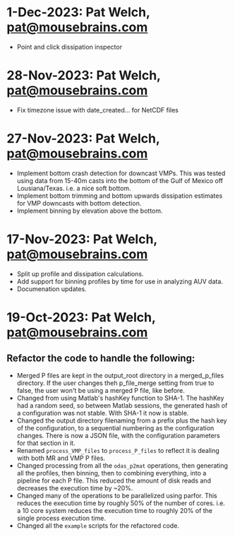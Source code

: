# 1-Dec-2023: Pat Welch, pat@mousebrains.com
  * Point and click dissipation inspector

# 28-Nov-2023: Pat Welch, pat@mousebrains.com
  * Fix timezone issue with date_created... for NetCDF files

# 27-Nov-2023: Pat Welch, pat@mousebrains.com
  * Implement bottom crash detection for downcast VMPs. This was tested using data from 15-40m casts into the bottom of the Gulf of Mexico off Lousiana/Texas. i.e. a nice soft bottom.
  * Implement bottom trimming and bottom upwards dissipation estimates for VMP downcasts with bottom detection.
  * Implement binning by elevation above the bottom.

# 17-Nov-2023: Pat Welch, pat@mousebrains.com

- Split up profile and dissipation calculations.
- Add support for binning profiles by time for use in analyzing AUV data.
- Documenation updates. 

# 19-Oct-2023: Pat Welch, pat@mousebrains.com

## Refactor the code to handle the following:
 * Merged P files are kept in the output_root directory in a merged_p_files
 directory. If the user changes theh p_file_merge setting from true to false,
 the user won't be using a merged P file, like before.
  * Changed from using Matlab's hashKey function to SHA-1. The hashKey had a
  random seed, so between Matlab sessions, the generated hash of a
  configuration was not stable. With SHA-1 it now is stable.
  * Changed the output directory filenaming from a prefix plus the hash key
  of the configuration, to a sequential numbering as the configuration
  changes. There is now a JSON file, with the configuration parameters for
  that section in it.
  * Renamed `process_VMP_files` to `process_P_files` to reflect it is dealing
  with both MR and VMP P files.
  * Changed processing from all the `odas_p2mat` operations, then generating
   all the profiles, then binning, then to combining everything, into a
   pipeline for each P file. This reduced the amount of disk reads and
   decreases the execution time by ~20%.
  * Changed many of the operations to be parallelized using parfor. This
  reduces the execution time by roughly 50% of the number of cores. i.e. a 10
  core system reduces the execution time to roughly 20% of the single process
  execution time.
  * Changed all the `example` scripts for the refactored code.
